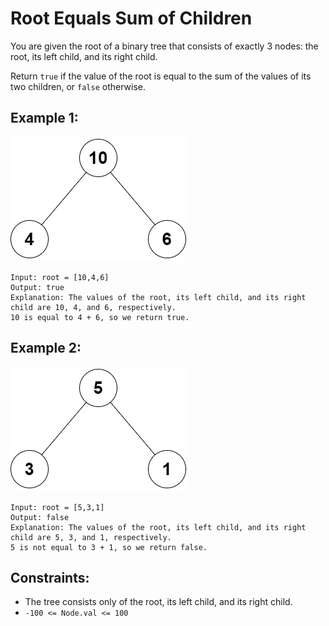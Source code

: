 # Root Equals Sum of Children

You are given the root of a binary tree that consists of exactly 3 nodes: the root, its left child, and its right child.

Return `true` if the value of the root is equal to the sum of the values of its two children, or `false` otherwise.

## Example 1:

![Root Equals Sum of Children](./images/example_1.png "Root Equals Sum of Children")

```
Input: root = [10,4,6]
Output: true
Explanation: The values of the root, its left child, and its right child are 10, 4, and 6, respectively.
10 is equal to 4 + 6, so we return true.
```

## Example 2:

![Root Equals Sum of Children](./images/example_2.png "Root Equals Sum of Children")

```
Input: root = [5,3,1]
Output: false
Explanation: The values of the root, its left child, and its right child are 5, 3, and 1, respectively.
5 is not equal to 3 + 1, so we return false.
```

## Constraints:

* The tree consists only of the root, its left child, and its right child.
* `-100 <= Node.val <= 100`
